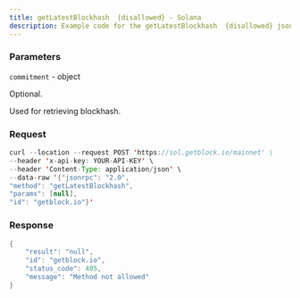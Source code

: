```yaml
---
title: getLatestBlockhash  {disallowed} - Solana
description: Example code for the getLatestBlockhash  {disallowed} json-rpc method. Сomplete guide on how to use getLatestBlockhash  {disallowed} json-rpc in GetBlock.io Web3 documentation.
---
```


### Parameters


`commitment` - object

Optional.

Used for retrieving blockhash.

### Request

``` java
curl --location --request POST 'https://sol.getblock.io/mainnet' \ 
--header 'x-api-key: YOUR-API-KEY' \ 
--header 'Content-Type: application/json' \ 
--data-raw '{"jsonrpc": "2.0",
"method": "getLatestBlockhash",
"params": [null],
"id": "getblock.io"}'
```

###  Response

``` java
{
    "result": "null",
    "id": "getblock.io",
    "status_code": 405,
    "message": "Method not allowed"
}
```

